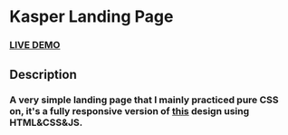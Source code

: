 # Kasper Landing Page
### [LIVE DEMO](https://kareemgamal1.github.io/kasper-landing-page/)
## Description
### A very simple landing page that I mainly practiced pure CSS on, it's a fully responsive version of [this](https://www.graphberry.com/products/preview/kasper-one-page-creative-html-theme) design using HTML&CSS&JS.
